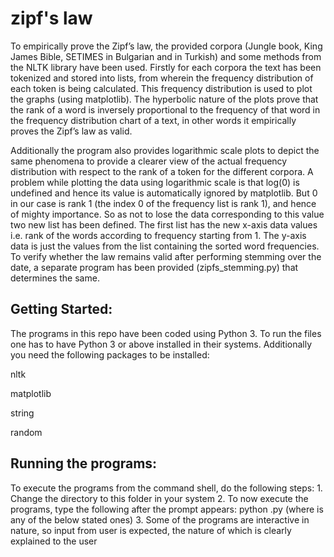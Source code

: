 # zipf's law
To empirically prove the Zipf’s law, the provided corpora (Jungle book, King James Bible, SETIMES in Bulgarian and in Turkish) and some methods from the NLTK library have been used. Firstly for each corpora the text has been tokenized and stored into lists, from wherein the frequency distribution of each token is being calculated. This frequency distribution is used to plot the graphs (using matplotlib). The hyperbolic nature of the plots prove that the rank of a word is inversely proportional to the frequency of that word in the frequency distribution chart of a text, in other words it empirically proves the Zipf’s law as valid.

Additionally the program also provides logarithmic scale plots to depict the same phenomena to provide a clearer view of the actual frequency distribution with respect to the rank of a token for the different corpora. A problem while plotting the data using logarithmic scale is that log(0) is undefined and hence its value is automatically ignored by matplotlib. But 0 in our case is rank 1 (the index 0 of the frequency list is rank 1), and hence of mighty importance. So as not to lose the data corresponding to this value two new list has been defined. The first list has the new x-axis data values i.e. rank of the words according to frequency starting from 1. The y-axis data is just the values from the list containing the sorted word frequencies. To verify whether the law remains valid after performing stemming over the date, a separate program has been provided (zipfs_stemming.py) that determines the same. 
## Getting Started:
The programs in this repo have been coded using Python 3. To run the files one has to have Python 3 or above installed in their systems. Additionally you need the following packages to be installed:

nltk

matplotlib

string

random
## Running the programs:
To execute the programs from the command shell, do the following steps:
		1. Change the directory to this folder in your system
		2. To now execute the programs, type the following after the prompt appears:
			python <filename>.py
		(where <filename> is any of the below stated ones)
		3. Some of the programs are interactive in nature, so input from user is expected, the nature of which is clearly explained to the user

